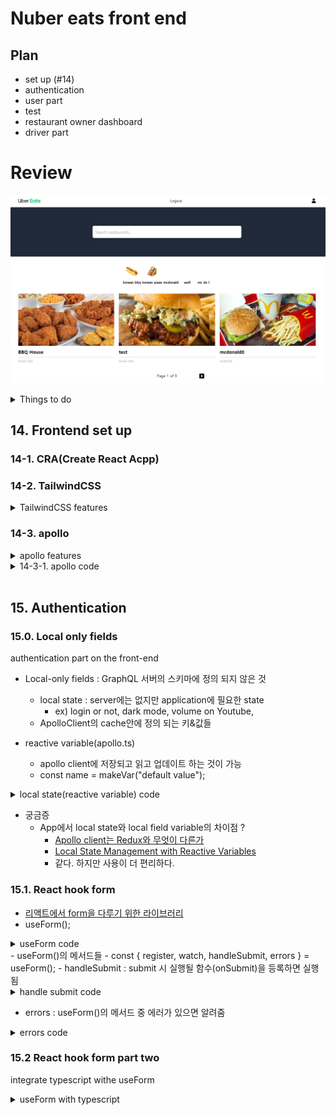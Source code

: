 # Nuber eats front end

## Plan

- set up (#14)
- authentication
- user part
- test
- restaurant owner dashboard
- driver part

# Review

![frontend-home-page](src/images/nuberMain.PNG)

<details>
<summary>Things to do</summary>

- [ ] 배포 : heroku, netlify에서 할 예정(현재 로컬에서만 작업 중)

  - server port : local 4000
  - front port : local 3000

- pages : user에 따라 다르게 표시 - owner, client, delivery

  - [ ] 배달원 시점 페이지 만들어야 됨

- pagination

  - [ ] infinite scroll 로 변경 예정
  - [ ] pagination 이후 화면에 보여질 때 item들 정렬 필요
    - 현재 역순으로 보여지고 있음(ex. 6, 5 ,4)

- navigation bar

  - [ ] hamburger menu 추가 예정

- UI 개선
  - [ ] restaurant detail page
  - [ ] Create account
    - [ ] password double check
      - 비밀번호 확인칸에서 같을 경우에만 버튼 활성화
        - useForm의 formState.isValid :
    - [ ] email 중복 체크 : useForm() register의 validate 기능 사용
      - DB(postgreSQL, pgAdmin4)에 이미 가입된 email이 있는지 확인
      - 현재 서버에서 오는 에러 메세지를 띄워서 가입여부 확인 가능
- 기능
  - [ ] 주문 기능 동작하게 수정 필요
  - [ ] 구매후기 작성 기능 추가 예정
  - [ ] 즐겨찾기 기능 추가 예정

</details>

## 14. Frontend set up

### 14-1. CRA(Create React Acpp)

### 14-2. TailwindCSS

<details>
  <summary>TailwindCSS features</summary>

- 부트스트랩과 달리 눈에 띄는 특유의 생김새가 없음
- 조합할 수 있는 여러 클래스들이 있는데 좋바해서 쓰면 됨
- production을 위해 build할때 사용하지 않은 클래스들을 제거해서 css크기를 줄일 수 있음
- VScode extension : Tailwind CSS intellisense : Tailwind CSS 클래스 이름 자동 완성
- [postCSS](https://github.com/postcss/postcss) : post process할 수 있게 해주는 라이브러리 - CSS 전용 Babel 같은 느낌
  - tailwind를 일반 css파일로 빌드하기 위해 postcss config 파일 필요
  - autoprefixer : 크로스 브라우징 되도록 지원
  - 참고 : https://fourwingsy.medium.com/postcss-%EC%86%8C%EA%B0%9C-727310aa6505
- tailwind.config.js : tailwind를 커스터마이즈 하기 위해

</details>

### 14-3. apollo

<details>
  <summary>apollo features</summary>
  
- apollo.ts : apollo 세팅 파일
- uri : back-end url(localhost:4000/graphql)
- \<app /\>을 \<ApolloProvider client={client}>\</ApolloProvider>로 감싸 줌
- chrome extension apollo dev tools docs에서 연결 확인 가능
- set up -> authentication -> login part -> user part -> test(Jest) -> restaurant owner dashboard -> driver part
- React-router-dom
  - 로그인 여부와 사용자에 따라 main화면을 다르게 구성
</details>

<details>
  <summary>14-3-1. apollo code</summary>

```javascript
// app
export const App = () => {
  const isLoggedIn = useReactiveVar(isLoggedInVar);
  return isLoggedIn ? <LoggedInRouter /> : <LoggedOutRouter />;
};

// logged-out router
export const LoggedOutRouter = () => {
  return (
    <Router>
      <Switch>
        <Route path="/create-account">
          <CreateAccount />
        </Route>
        <Route path="/" exact>
          <Login />
        </Route>
        <Route>
          <NotFound />
        </Route>
      </Switch>
    </Router>
  );
};

// logged-in router
export const LoggedInRouter = () => {
  const { data, loading, error } = useMe();
  if (!data || loading || error) {
    return (
      <div className="h-screen flex justify-center items-center">
        <span className="font-medium text-xl tracking-wide">Loading...</span>
      </div>
    );
  }
  return (
    <Router>
      <Header />
      <Switch>
        {data.me.role === 'Client' &&
          clientRoutes.map(route => (
            <Route exact key={route.path} path={route.path}>
              {route.component}
            </Route>
          ))}
        {data.me.role === 'Owner' &&
          restaurantRoutes.map(route => (
            <Route exact key={route.path} path={route.path}>
              {route.component}
            </Route>
          ))}
        {commonRoutes.map(route => (
          <Route exact key={route.path} path={route.path}>
            {route.component}
          </Route>
        ))}
        <Route>
          <NotFound />
        </Route>
      </Switch>
    </Router>
  );
};
```

</details>
<br />

## 15. Authentication

### 15.0. Local only fields

authentication part on the front-end

- Local-only fields : GraphQL 서버의 스키마에 정의 되지 않은 것

  - local state : server에는 없지만 application에 필요한 state
    - ex) login or not, dark mode, volume on Youtube,
  - ApolloClient의 cache안에 정의 되는 키&값들

- reactive variable(apollo.ts)
  - apollo client에 저장되고 읽고 업데이트 하는 것이 가능
  - const name = makeVar("default value");

<details>
  <summary>local state(reactive variable) code</summary>

```javascript
// apollo.ts
const token = localStorage.getItem(LOCALSTORAGE_TOKEN);
export const isLoggedInVar = makeVar(Boolean(token));
export const authToken = makeVar(token);

export const client = new ApolloClient({
  link: authLink.concat(httpLink),
  cache: new InMemoryCache({
    typePolicies: {
      Query: {
        fields: {
          // 여기에 선언된 것들이 local state
          isLoggedIn: {
            read() {
              return isLoggedInVar();
            },
          },
          token: {
            read() {
              return authToken();
            },
          },
        },
      },
    },
  }),
});
```

</details>

- 궁금증
  - App에서 local state와 local field variable의 차이점 ?
    - [Apollo client는 Redux와 무엇이 다른가](https://d2.naver.com/helloworld/4245995)
    - [Local State Management with Reactive Variables](https://www.apollographql.com/blog/apollo-client/caching/local-state-management-with-reactive-variables/)
    - 같다. 하지만 사용이 더 편리하다.

### 15.1. React hook form

- [리액트에서 form을 다루기 위한 라이브러리](https://react-hook-form.com/)
- useForm();
<details>
  <summary>useForm code</summary>

```javascript
export const LoggedOutRouter = () => {
  const { register, watch } = useForm(); // useForm()의 사용 방법
  console.log(watch()); // register가 등록된 form에 입력되는 값을 실시간으로 확인
  return (
    <div>
      <form>
        <input
          ref={register} // 사용할 form에 register를 붙이면 됨
          name="email" // name도 필수
          required
          placeholder="email"
        >
      </form>
    </div>
  )
}
```

</details>
- useForm()의 메서드들
  - const { register, watch, handleSubmit, errors } = useForm();
  - handleSubmit : submit 시 실행될 함수(onSubmit)을 등록하면 실행됨

<details>
  <summary>handle submit code</summary>

```javascript
export const CreateAccount = () => {
  const { register, handleSubmit } = useForm();
  const onSubmit = () => {
    console.log('how to use handleSubmit');
  };
  return (
    <form onSubmit={handleSubmit(onSubmit)}>
      <input ref={register} name="email" /> // register를 ref에 등록 + name 설정
      하면 useForm() 사용 준비 완료
    </form>
  );
};
```

</details>

- errors : useForm()의 메서드 중 에러가 있으면 알려줌

<details>
<summary>errors code</summary>

```javascript
<input
  ref={register({
    required: 'Email is required',
    pattern: {
      value: EMAIL_REGEX,
      message: 'Please enter a valid email',
    },
  })}
  required
  name="email"
  placeholder="Email"
  className="input"
/>;
{
  errors.email?.message && <FormError errorMessage={errors.email?.message} />;
}
```

</details>

### 15.2 React hook form part two

integrate typescript withe useForm

<details>
<summary>useForm with typescript</summary>

```typescript
interface ILoginForm {
  email: string;
  password: string;
}
const { register, error } = useForm<ILoginForm>(); // <ILoginForm>을 typescript형식에 맞게 useForm()에 추가함
// 이후 typescript가 자동완성 기능을 실행
// error.email?.message // error. 이후 자동완성 사용 가능
```

</details>
